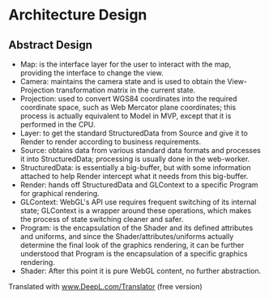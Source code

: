 # Architecture Design

## Abstract Design

- Map: is the interface layer for the user to interact with the map, providing the interface to change the view.
- Camera: maintains the camera state and is used to obtain the View-Projection transformation matrix in the current state.
- Projection: used to convert WGS84 coordinates into the required coordinate space, such as Web Mercator plane coordinates; this process is actually equivalent to Model in MVP, except that it is performed in the CPU.
- Layer: to get the standard StructuredData from Source and give it to Render to render according to business requirements.
- Source: obtains data from various standard data formats and processes it into StructuredData; processing is usually done in the web-worker.
- StructuredData: is essentially a big-buffer, but with some information attached to help Render intercept what it needs from this big-buffer.
- Render: hands off StructuredData and GLContext to a specific Program for graphical rendering.
- GLContext: WebGL's API use requires frequent switching of its internal state; GLContext is a wrapper around these operations, which makes the process of state switching cleaner and safer.
- Program: is the encapsulation of the Shader and its defined attributes and uniforms, and since the Shader/attributes/uniforms actually determine the final look of the graphics rendering, it can be further understood that Program is the encapsulation of a specific graphics rendering.
- Shader: After this point it is pure WebGL content, no further abstraction.


Translated with www.DeepL.com/Translator (free version)